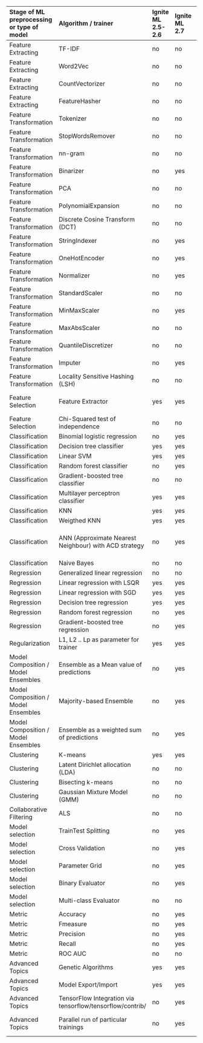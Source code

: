 | Stage of ML preprocessing or       type of model | Algorithm /         trainer | Ignite ML 2.5-2.6 | Ignite ML 2.7 | Spark ML 2.3 | Analogue in       Spark |
| :--- | :--- | :--- | :--- | :--- | :--- |
| Feature Extracting | TF-IDF | no | no | yes | related to NLP |
| Feature Extracting | Word2Vec | no | no | yes | related to NLP |
| Feature Extracting | CountVectorizer | no | no | yes |  |
| Feature Extracting | FeatureHasher | no | no | yes |  |
| Feature Transformation | Tokenizer | no | no | yes | related to NLP |
| Feature Transformation | StopWordsRemover | no | no | yes | related to NLP |
| Feature Transformation | nn-gram | no | no | yes | related to NLP |
| Feature Transformation | Binarizer | no | yes | yes |  |
| Feature Transformation | PCA | no | no | yes |  |
| Feature Transformation | PolynomialExpansion | no | no | yes |  |
| Feature Transformation | Discrete Cosine Transform \(DCT\) | no | no | yes |  |
| Feature Transformation | StringIndexer | no | yes | yes |  |
| Feature Transformation | OneHotEncoder | no | yes | yes |  |
| Feature Transformation | Normalizer | no | yes | yes |  |
| Feature Transformation | StandardScaler | no | no | yes |  |
| Feature Transformation | MinMaxScaler | no | yes | yes |  |
| Feature Transformation | MaxAbsScaler | no | no | yes |  |
| Feature Transformation | QuantileDiscretizer | no | no | yes |  |
| Feature Transformation | Imputer | no | yes | yes |  |
| Feature Transformation | Locality Sensitive Hashing \(LSH\) | no | no | yes |  |
| Feature Selection | Feature Extractor | yes | yes | yes\* | \*VectorAssembler/VectorSlicer and others Vector Transformers |
| Feature Selection | Chi-Squared test of independence | no | no | yes\* | \*ChiSqSelector |
| Classification | Binomial logistic regression | no | yes | yes |  |
| Classification | Decision tree classifier | yes | yes | yes |  |
| Classification | Linear SVM | yes | yes | yes |  |
| Classification | Random forest classifier | no | yes | yes |  |
| Classification | Gradient-boosted tree classifier | no | no | yes |  |
| Classification | Multilayer perceptron classifier | yes | yes | yes |  |
| Classification | KNN | yes | yes | no |  |
| Classification | Weigthed KNN | yes | yes | no |  |
| Classification | ANN \(Approximate Nearest Neighbour\) with ACD strategy | no | yes | no\* | \*Spark can use ANN methods via pre-built buckets with LSH but it doesn't support another method to build annoy index |
| Classification | Naive Bayes | no | no | yes |  |
| Regression | Generalized linear regression | no | no | yes\* | \*supports only 4096 features |
| Regression | Linear regression with LSQR | yes | yes | no |  |
| Regression | Linear regression with SGD | yes | yes | yes |  |
| Regression | Decision tree regression | yes | yes | yes |  |
| Regression | Random forest regression | no | yes | yes |  |
| Regression | Gradient-boosted tree regression | no | yes | yes |  |
| Regularization | L1, L2 .. Lp as parameter for trainer | yes | yes | yes |  |
| Model Composition / Model Ensembles | Ensemble as a Mean value of predictions | no | yes | no\* | \*supported for trees only |
| Model Composition / Model Ensembles | Majority-based Ensemble | no | yes | no\* | \*supported for trees only |
| Model Composition / Model Ensembles | Ensemble as a weighted sum of predictions | no | yes | no\* | \*supported for trees only |
| Clustering | K-means | yes | yes | yes |  |
| Clustering | Latent Dirichlet allocation \(LDA\) | no | no | yes |  |
| Clustering | Bisecting k-means | no | no | yes |  |
| Clustering | Gaussian Mixture Model \(GMM\) | no | no | yes |  |
| Collaborative Filtering | ALS | no | no | yes |  |
| Model selection | TrainTest Splitting | no | yes | yes |  |
| Model selection | Cross Validation | no | yes | yes |  |
| Model selection | Parameter Grid | no | yes | yes |  |
| Model selection | Binary Evaluator | no | yes | yes |  |
| Model selection | Multi-class Evaluator | no | no | yes |  |
| Metric | Accuracy | no | yes | yes |  |
| Metric | Fmeasure | no | yes | yes |  |
| Metric | Precision | no | yes | yes |  |
| Metric | Recall | no | yes | yes |  |
| Metric | ROC AUC | no | no | yes |  |
| Advanced Topics | Genetic Algorithms | yes | yes | no |  |
| Advanced Topics | Model Export/Import | yes | yes | yes\* | \* PMML is supported |
| Advanced Topics | TensorFlow Integration via tensorflow/tensorflow/contrib/ | no | yes | no\* | \* no projects which are parts of original TF |
| Advanced Topics | Parallel run of particular trainings | no | yes | no\* | \* It supports in a tiny number of algorithms like KMeans initialization |



